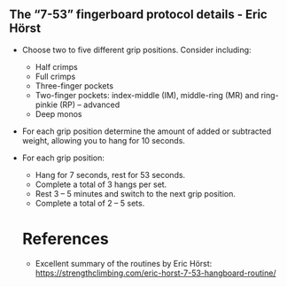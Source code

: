 ## The “7-53” fingerboard protocol details - Eric Hörst
+ Choose two to five different grip positions. Consider including:
  + Half crimps
  + Full crimps
  + Three-finger pockets
  + Two-finger pockets: index-middle (IM), middle-ring (MR) and ring-pinkie (RP) – advanced
  + Deep monos
+ For each grip position determine the amount of added or subtracted weight, allowing you to hang for 10 seconds.
+ For each grip position:
  + Hang for 7 seconds, rest for 53 seconds.
  + Complete a total of 3 hangs per set.
  + Rest 3 – 5 minutes and switch to the next grip position.
  + Complete a total of 2 – 5 sets.


  # References
  * Excellent summary of the routines by Eric Hörst: https://strengthclimbing.com/eric-horst-7-53-hangboard-routine/
